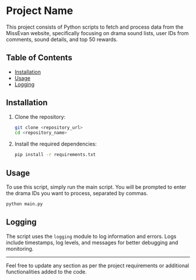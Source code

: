 # Project Name

This project consists of Python scripts to fetch and process data from the MissEvan website, specifically focusing on drama sound lists, user IDs from comments, sound details, and top 50 rewards.

## Table of Contents

- [Installation](#installation)
- [Usage](#usage)
- [Logging](#logging)

## Installation

1. Clone the repository:
    ```sh
    git clone <repository_url>
    cd <repository_name>
    ```

2. Install the required dependencies:
    ```sh
    pip install -r requirements.txt
    ```

## Usage

To use this script, simply run the main script. You will be prompted to enter the drama IDs you want to process, separated by commas.

```sh
python main.py
```

## Logging

The script uses the `logging` module to log information and errors. Logs include timestamps, log levels, and messages for better debugging and monitoring.

---

Feel free to update any section as per the project requirements or additional functionalities added to the code.
